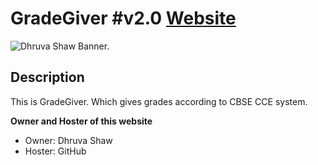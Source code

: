 # GradeGiver #v2.0 [Website](https://dhruvacube.github.io)

![Dhruva Shaw Banner.](https://dhruvacube.github.io/images/Banner.jpg)

## Description

This is GradeGiver. Which gives grades according to CBSE CCE system.


**Owner and Hoster of this website**

- Owner: Dhruva Shaw
- Hoster: GitHub
